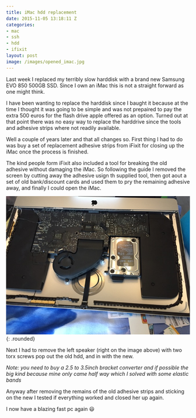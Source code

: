 ```yaml
---
title: iMac hdd replacement
date: 2015-11-05 13:18:11 Z
categories:
- mac
- ssh
- hdd
- ifixit
layout: post
image: /images/opened_imac.jpg
---
```


Last week I replaced my terribly slow harddisk with a brand new Samsung EVO 850 500GB SSD.
Since I own an iMac this is not a straight forward as one might think.

I have been wanting to replace the harddisk since I baught it because at the time I thought it was going to be simple and was not prepaired to pay the extra 500 euros for the flash drive apple offered as an option.
Turned out at that point there was no easy way to replace the harddrive since the tools and adhesive strips where not readily available.

Well a couple of years later and that all changes so. First thing I had to do was buy a set of replacement adhesive strips from iFixit for closing up the iMac once the process is finished.

The kind people form iFixit also included a tool for breaking the old adhesive without damaging the iMac.
So following the guide I removed the screen by cutting away the adhesive usign th supplied tool, then got aout a set of old bank/discount cards and used them to pry the remaining adhesive away, and finally I could open the iMac.

![opened imac](/images/opened_imac.jpg){: .rounded}

Next I had to remove the left speaker (right on the image above) with two torx screws pop out the old hdd, and in with the new.

*Note: you need to buy a 2.5 to 3.5inch bracket converter and if possible the big kind because mine only came half way which I solved with some elastic bands*

Anyway after removing the remains of the old adhesive strips and sticking on the new I tested if everything worked and closed her up again.

I now have a blazing fast pc again :smiley:
